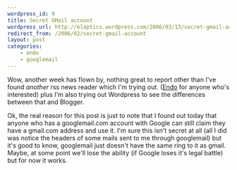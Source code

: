 ```yaml
--- 
wordpress_id: 9
title: Secret GMail account
wordpress_url: http://elaptics.wordpress.com/2006/03/13/secret-gmail-account/
redirect_from: /2006/02/secret-gmail-account
layout: post
categories:
    - endo
    - googlemail
---
```

Wow, another week has flown by, nothing great to report other than I've found *another* rss news reader which I'm trying out.  ([Endo](http://kula.jp/software/endo/) for anyone who's interested) plus I'm also trying out Wordpress to see the differences between that and Blogger.

Ok, the real reason for this post is just to note that I found out today that anyone who has a googlemail.com account with Google can still claim they have a gmail.com address and use it.  I'm sure this isn't secret at all (all I did was notice the headers of some mails sent to me through googlemail) but it's good to know, googlemail just doesn't have the same ring to it as gmail.  Maybe, at some point we'll lose the ability (if Google loses it's legal battle) but for now it works.
